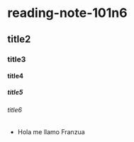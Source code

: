 # reading-note-101n6

## title2
### title3
#### title4
##### title5
###### title6
- Hola me llamo Franzua
